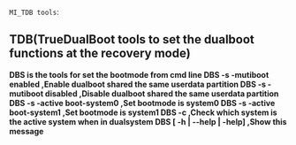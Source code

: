 `MI_TDB tools`:
<h2>TDB(TrueDualBoot tools to set the dualboot functions at the recovery mode)</h2>
<p>
<strong>DBS is the tools for set the bootmode from cmd line
DBS -s -mutiboot enabled       ,Enable dualboot shared the same userdata partition
DBS -s -mutiboot disabled      ,Disable dualboot shared the same userdata partition
DBS -s -active boot-system0    ,Set bootmode is system0
DBS -s -active boot-system1    ,Set bootmode is system1
DBS -c                         ,Check which system is the active system when in dualsystem
DBS  [ -h | --help | -help]    ,Show this message 
</strong>
</p>
